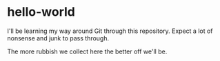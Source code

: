 # hello-world

I'll be learning my way around Git through this repository. 
Expect a lot of nonsense and junk to pass through.

The more rubbish we collect here the better off we'll be.
